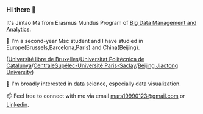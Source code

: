 ### Hi there 👋

<!--
**woshimajintao/woshimajintao** is a ✨ _special_ ✨ repository because its `README.md` (this file) appears on your GitHub profile.

Here are some ideas to get you started:

- 🔭 I’m currently working on ...
- 🌱 I’m currently learning ...
- 👯 I’m looking to collaborate on ...
- 🤔 I’m looking for help with ...
- 💬 Ask me about ...
- 📫 How to reach me: ...
- 😄 Pronouns: ...
- ⚡ Fun fact: ...
-->

It's Jintao Ma from Erasmus Mundus Program of [Big Data Management and Analytics](https://bdma.ulb.ac.be/).

🔭 I’m a second-year Msc student and I have studied in Europe(Brussels,Barcelona,Paris) and China(Beijing).


  ([Université libre de Bruxelles](https://www.ulb.be/en)/[Universitat Politècnica de Catalunya](https://www.upc.edu/en?set_language=en)/[CentraleSupélec-Université Paris-Saclay](https://www.universite-paris-saclay.fr/en)/[Beijing Jiaotong University](http://en.scit.bjtu.edu.cn/))

💌 I'm broadly interested in data science, especially data visualization.

📫 Feel free to connect with me via email mars19990123@gmail.com or [Linkedin](https://www.linkedin.com/in/jintao-m-758b26158).
